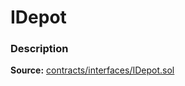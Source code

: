 # IDepot

### Description <a href="description" id="description"></a>

**Source:** [contracts/interfaces/IDepot.sol](https://github.com/perifinance/peri-finance/blob/master/contracts/interfaces/IDepot.sol)
